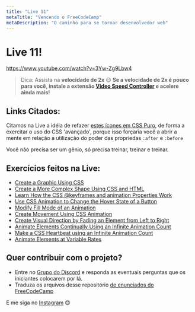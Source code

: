 ```yaml
---
title: "Live 11"
metaTitle: "Vencendo o FreeCodeCamp"
metaDescription: "O caminho para se tornar desenvolvedor web"
---
```


# Live 11!

https://www.youtube.com/watch?v=3Yw-Zg9Lbw4

> Dica: Assista na **velocidade de 2x** 😉 **Se a velocidade de 2x é pouco para você, instale a extensão [Video Speed Controller](http://bit.ly/2YjPJn2) e acelere ainda mais!**

## Links Citados:

Citamos na Live a idéia de refazer [estes ícones em CSS Puro](https://cssicon.space/#/icon/key), de forma a exercitar o uso do CSS 'avançado', porque isso forçaria você a abrir a mente em relação a utilização do poder das propriedas `:after` e `:before`

Você não precisa ser um gênio, só precisa treinar, treinar e treinar.

[](https://i.pinimg.com/originals/85/7a/be/857abe1f864f15acf758b2fc627d57b7.png)


## Exercícios feitos na Live: 

-   [Create a Graphic Using CSS](https://www.freecodecamp.org/learn/responsive-web-design/applied-visual-design/create-a-graphic-using-css)
-   [Create a More Complex Shape Using CSS and HTML](https://www.freecodecamp.org/learn/responsive-web-design/applied-visual-design/create-a-more-complex-shape-using-css-and-html)
-   [Learn How the CSS @keyframes and animation Properties Work](https://www.freecodecamp.org/learn/responsive-web-design/applied-visual-design/learn-how-the-css-keyframes-and-animation-properties-work)
-   [Use CSS Animation to Change the Hover State of a Button](https://www.freecodecamp.org/learn/responsive-web-design/applied-visual-design/use-css-animation-to-change-the-hover-state-of-a-button)
-   [Modify Fill Mode of an Animation](https://www.freecodecamp.org/learn/responsive-web-design/applied-visual-design/modify-fill-mode-of-an-animation)
-   [Create Movement Using CSS Animation](https://www.freecodecamp.org/learn/responsive-web-design/applied-visual-design/create-movement-using-css-animation)
-   [Create Visual Direction by Fading an Element from Left to Right](https://www.freecodecamp.org/learn/responsive-web-design/applied-visual-design/create-visual-direction-by-fading-an-element-from-left-to-right)
-   [Animate Elements Continually Using an Infinite Animation Count](https://www.freecodecamp.org/learn/responsive-web-design/applied-visual-design/animate-elements-continually-using-an-infinite-animation-count)
-   [Make a CSS Heartbeat using an Infinite Animation Count](https://www.freecodecamp.org/learn/responsive-web-design/applied-visual-design/make-a-css-heartbeat-using-an-infinite-animation-count)
-   [Animate Elements at Variable Rates](https://www.freecodecamp.org/learn/responsive-web-design/applied-visual-design/animate-elements-at-variable-rates)

## Quer contribuir com o projeto?

- Entre no [Grupo do Discord](https://bit.ly/discord-reativa) e responda as eventuais perguntas que os iniciantes colocarem por lá.
- Traduza os arquivos desse repositório [de enunciados do FreeCodeCamp](https://github.com/reativa/traducao-freecodecamp)

E me siga no [Instagram](http://bit.ly/pauloluan-insta
) 😊
